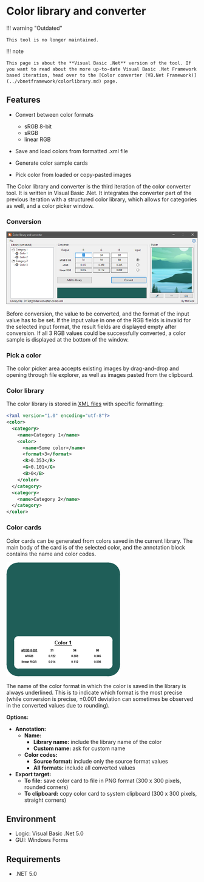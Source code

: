 # Color library and converter

!!! warning "Outdated"

	This tool is no longer maintained.
	
!!! note
	
	This page is about the **Visual Basic .Net** version of the tool. If you want to read about the more up-to-date Visual Basic .Net Framework based iteration, head over to the [Color converter (VB.Net Framework)](../vbnetframework/colorlibrary.md) page.

## Features

* Convert between color formats

	* sRGB 8-bit
	* sRGB
	* linear RGB
	
* Save and load colors from formatted .xml file

* Generate color sample cards

* Pick color from loaded or copy-pasted images

The Color library and converter is the third iteration of the color converter tool. It is written in Visual Basic .Net. It integrates the converter part of the previous iteration
with a structured color library, which allows for categories as well, and a color picker window.

### Conversion

![](img/image_2_1.png)

Before conversion, the value to be converted, and the format of the input value has to be set. If the input value in one of the RGB fields is invalid for the selected input format, the result fields are displayed empty after conversion.
If all 3 RGB values could be successfully converted, a color sample is displayed at the bottom of the window.

### Pick a color

The color picker area accepts existing images by drag-and-drop and opening through file explorer, as well as images pasted from the clipboard.

### Color library

The color library is stored in [XML files](../formats/libraryXML.md) with specific formatting:

``` xml
<?xml version="1.0" encoding="utf-8"?>
<color>
  <category>
	<name>Category 1</name>
	<color>
	  <name>Some color</name>
	  <format>3</format>
	  <R>0.353</R>
	  <G>0.101</G>
	  <B>0</B>
	</color>
  </category>
  <category>
	<name>Category 2</name>
  </category>
</color>
```

### Color cards

Color cards can be generated from colors saved in the current library. The main body of the card is of the selected color, and the annotation block contains the name and color codes.

![](img/image_2_2.png)

The name of the color format in which the color is saved in the library is always underlined. This is to indicate which format is the most precise (while conversion is precise, ±0.001 deviation can sometimes be observed in the converted values due to rounding).

**Options:**

* **Annotation:**
	* **Name:**
		* **Library name:** include the library name of the color
		* **Custom name:** ask for custom name
	* **Color codes:**
		* **Source format:** include only the source format values
		* **All formats:** include all converted values
* **Export target:**
	* **To file:** save color card to file in PNG format (300 x 300 pixels, rounded corners)
	* **To clipboard:** copy color card to system clipboard (300 x 300 pixels, straight corners)

## Environment

* Logic:  Visual Basic .Net 5.0
* GUI:    Windows Forms

## Requirements

* .NET 5.0
